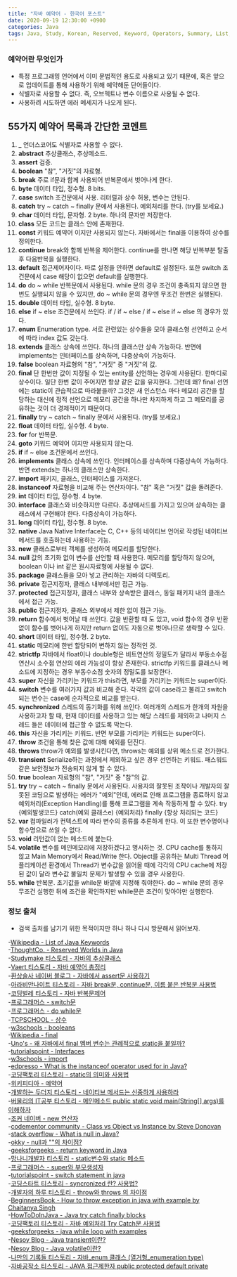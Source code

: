 ```yaml
---
title: "자바 예약어 - 한국어 포스트"
date: 2020-09-19 12:30:00 +0900
categories: Java
tags: Java, Study, Korean, Reserved, Keyword, Operators, Summary, List, 한국어
---
```


### 예약어란 무엇인가
* 특정 프로그래밍 언어에서 이미 문법적인 용도로 사용되고 있기 때문에, 혹은 앞으로 업데이트를 통해 사용하기 위해 예약해둔 단어들이다.
* 식별자로 사용할 수 없다. 즉, 오브젝트나 변수 이름으로 사용될 수 없다.
* 사용하려 시도하면 에러 메세지가 나오게 된다.

## 55가지 예약어 목록과 간단한 코멘트

1. **_** 언더스코어도 식별자로 사용할 수 없다.
2. **abstract** 추상클래스, 추상메소드.
3. **assert** 검증.
4. **boolean** "참", "거짓"의 자료형.
5. **break** 주로 if문과 함께 사용되어 반복문에서 벗어나게 한다.
6. **byte** 데이터 타입, 정수형. 8 bits.
7. **case** switch 조건문에서 사용. 리터럴과 상수 허용, 변수는 안된다.
8. **catch** try ~ catch ~ finally 문에서 사용된다. 예외처리를 한다. (try를 보세요.)
9. **char** 데이터 타입, 문자형. 2 byte. 하나의 문자만 저장한다.
10. **class** 모든 코드는 클래스 안에 존재한다.
11. **const**  키워드 예약어 이지만 사용되지 않는다. 자바에서는 final을 이용하여 상수를 정의한다.
12. **continue** break와 함께 반복을 제어한다. continue를 만나면 해당 반복부분 탈출 후 다음반복을 실행한다.
13. **default** 접근제어자이다. 따로 설정을 안하면 default로 설정된다. 또한 switch 조건문에서 case 해당이 없으면 default를 실행한다.
14. **do** do ~ while 반복문에서 사용된다. while 문의 경우 조건이 충족되지 않으면 한번도 실행되지 않을 수 있지만, do ~ while 문의 경우엔 무조건 한번은 실행된다.
15. **double** 데이터 타입, 실수형. 8 byte.
16. **else** if ~ else 조건문에서 쓰인다. if / if ~ else / if ~ else if ~ else 의 경우가 있다.
17. **enum** Enumeration type. 서로 관련있는 상수들을 모아 클래스형 선언하고 순서에 따라 index 값도 갖는다.
18. **extends** 클래스 상속에 쓰인다. 하나의 클래스만 상속 가능하다. 반면에 implements는 인터페이스를 상속하며, 다중상속이 가능하다.
19. **false** boolean 자료형의 "참", "거짓" 중 "거짓"의 값.
20. **final** 단 한번만 값이 지정될 수 있는 entity를 선언하는 경우에 사용된다. 한마디로 상수이다. 일단 한번 값이 주어지면 항상 같은 값을 유지한다. 그런데 왜? final 선언에는 static이 관습적으로 따라붙을까? 그것은 새 인스턴스 마다 메모리 공간을 할당하는 대신에 정적 선언으로 메모리 공간을 하나만 차지하게 하고 그 메모리를 공유하는 것이 더 경제적이기 때문이다.
21. **finally** try ~ catch ~ finally 문에서 사용된다. (try를 보세요.)
22. **float** 데이터 타입, 실수형. 4 byte.
23. **for** for 반복문.
24. **goto** 키워드 예약어 이지만 사용되지 않는다.
25. **if** if ~ else 조건문에서 쓰인다.
26. **implements** 클래스 상속에 쓰인다. 인터페이스를 상속하며 다중상속이 가능하다. 반면 extends는 하나의 클래스만 상속한다.
27. **import** 패키지, 클래스, 인터페이스를 가져온다.
28. **instanceof** 자료형을 비교해 주는 연산자이다. "참" 혹은 "거짓" 값을 돌려준다.
29. **int** 데이터 타입, 정수형. 4 byte.
30. **interface** 클래스와 비슷하지만 다르다. 추상메서드를 가지고 있으며 상속하는 클래스에서 구현해야 한다. 다중상속이 가능하다.
31. **long** 데이터 타입, 정수형. 8 byte.
32. **native** Java Native Interface는 C, C++ 등의 네이티브 언어로 작성된 네이티브 메서드를 호출하는데 사용하는 기능.
33. **new** 클래스로부터 객체를 생성하여 메모리를 할당한다.
34. **null** 값의 초기화 없이 변수를 선언할 때 사용한다. 메모리를 할당하지 않으며, boolean 이나 int 같은 원시자료형에 사용될 수 없다.
35. **package** 클래스들을 모아 넣고 관리하는 자바의 디렉토리.
36. **private** 접근지정자, 클래스 내부에서만 접근 가능.
37. **protected** 접근지정자, 클래스 내부와 상속받은 클래스, 동일 패키지 내의 클래스에서 접근 가능.
38. **public** 접근지정자, 클래스 외부에서 제한 없이 접근 가능.
39. **return** 함수에서 벗어날 때 쓰인다. 값을 반환할 때 도 있고, void 함수의 경우 반환 없이 함수를 벗어나게 하지만 return 없이도 자동으로 벗어나므로 생략할 수 있다.
40. **short** 데이터 타입, 정수형. 2 byte.
41. **static** 메모리에 한번 할당되어 변하지 않는 정적인 것.
42. **strictfp** 자바에서 float이나 double형은 비트연산의 정밀도가 달라서 부동소수점 연산시 소수점 연산의 에러 가능성이 항상 존재한다. strictfp 키워드를 클래스나 메소드에 지정하는 경우 부동수소점 숫자의 정밀도를 보장한다.
43. **super** 자신을 가리키는 키워드가 this라면, 부모를 가리키는 키워드는 super이다.
44. **switch** 변수를 여러가지 값과 비교해 준다. 각각의 값이 case라고 불리고 switch되는 변수는 case에 순차적으로 비교를 받는다.
45. **synchronized** 스레드의 동기화를 위해 쓰인다. 여러개의 스레드가 한개의 자원을 사용하고자 할 때, 현재 데이터를 사용하고 있는 해당 스레드를 제외하고 나머지 스레드 들은 데이터에 접근할 수 없도록 막는다.
46. **this** 자신을 가리키는 키워드. 반면 부모를 가리키는 키워드는 super이다.
47. **throw** 조건을 통해 찾은 값에 대해 예외를 던진다.
48. **throws** throw가 예외를 발생시킨다면, throws는 예외를 상위 메소드로 전가한다.
49. **transient** Serialize하는 과정에서 제외하고 싶은 경우 선언하는 키워드. 패스워드 같은 보안정보가 전송되지 않게 할 수 있다.
50. **true** boolean 자료형의 "참", "거짓" 중 "참"의 값.
51. **try** try ~ catch ~ finally 문에서 사용된다. 사용자의 잘못된 조작이나 개발자의 잘못된 코딩으로 발생하는 에러가 "예외"인데, 에러로 인해 프로그램을 종료하지 않고 예외처리(Exception Handling)를 통해 프로그램을 계속 작동하게 할 수 있다. try {예외발생코드} catch(예외 클래스e) {예외처리} finally {항상 처리되는 코드}
52. **var** 컴파일러가 컨텍스트에 따라 변수의 종류를 추론하게 한다. 이 또한 변수명이나 함수명으로 쓰일 수 없다.
53. **void** 리턴값이 없는 메소드에 붙는다.
54. **volatile** 변수를 메인메모리에 저장하겠다고 명시하는 것. CPU cache를 통하지 않고 Main Memory에서 Read/Write 한다. Object를 공유하는 Multi Thread 어플리케이션 환경에서 Thread가 변수값을 읽어올 때에 각각의 CPU cache에 저장된 값이 달라 변수값 불일치 문제가 발생할 수 있을 경우 사용한다.
55. **while** 반복문. 초기값을 while문 바깥에 지정해 줘야한다. do ~ while 문의 경우 무조건 실행한 뒤에 조건을 확인하지만 while문은 조건이 맞아야만 실행한다.

### 정보 출처
* 검색 출처를 남기기 위한 목적이지만 하나 하나 다시 방문해서 읽어보자.

-[Wikipedia - List of Java Keywords](https://en.wikipedia.org/wiki/List_of_Java_keywords)  
-[ThoughtCo. - Reserved Worlds in Java](https://www.thoughtco.com/reserved-words-in-java-2034200)  
-[Studymake 티스토리 - 자바의 추상클래스](https://studymake.tistory.com/423)  
-[Vaert 티스토리 - 자바 예약어 총정리](https://vaert.tistory.com/106)  
-[환상술사 네이버 블로그 - 자바에서 assert문 사용하기](https://blog.naver.com/fantaxis/120121450365)  
-[아라비안나이트 티스토리 - 자바 break문, continue문, 이름 붙은 반복문 사용법](https://arabiannight.tistory.com/entry/%EC%9E%90%EB%B0%94Java-break%EB%AC%B8-contunue%EB%AC%B8-%EC%9D%B4%EB%A6%84-%EB%B6%99%EC%9D%80-%EB%B0%98%EB%B3%B5%EB%AC%B8-%EC%82%AC%EC%9A%A9%EB%B2%95)  
-[코딩벌레 티스토리 - 자바 반복문제어](https://dpdpwl.tistory.com/95)  
-[프로그래머스 - switch문](https://programmers.co.kr/learn/courses/5/lessons/119)  
-[프로그래머스 - do while문](https://programmers.co.kr/learn/courses/5/lessons/121)  
-[TCPSCHOOL - 상수](http://tcpschool.com/java/java_datatype_constant)  
-[w3schools - booleans](https://www.w3schools.com/java/java_booleans.asp)  
-[Wikipedia - final](https://en.wikipedia.org/wiki/Final_(Java))  
-[Uno's - 왜 자바에서 final 멤버 변수는 관례적으로 static을 붙일까?](https://djkeh.github.io/articles/Why-should-final-member-variables-be-conventionally-static-in-Java-kor/)  
-[tutorialspoint - Interfaces](https://www.tutorialspoint.com/java/java_interfaces.htm)  
-[w3schools - import](https://www.w3schools.com/java/ref_keyword_import.asp)  
-[edpresso - What is the instanceof operator used for in Java?](https://www.educative.io/edpresso/what-is-the-instanceof-operator-used-for-in-java)  
-[코딩팩토리 티스토리 - static의 의미와 사용법](https://coding-factory.tistory.com/524)  
-[위키피디아 - 예약어](https://ko.wikipedia.org/wiki/%EC%98%88%EC%95%BD%EC%96%B4)  
-[개발하는 두더지 티스토리 - 네이티브 메서드는 신중하게 사용하라](https://duzi077.tistory.com/252)  
-[버물리의 IT공부 티스토리 - 메인메소드 public static void main(String[] args)를 이해하자](https://javacpro.tistory.com/11)  
-[조커 네이버 - new 연산자](https://blog.naver.com/heartflow89/220955262405)  
-[codementor community - Class vs Object vs Instance by Steve Donovan](https://www.codementor.io/@stevedonovan/class-vs-object-vs-instance-14i2s2lu6r#comments-14i2s2lu6r)  
-[stack overflow - What is null in Java?](https://stackoverflow.com/questions/2707322/what-is-null-in-java/)  
-[okky - null과 \"\"의 차이점?](https://okky.kr/article/39792)  
-[geeksforgeeks - return keyword in Java](https://www.geeksforgeeks.org/return-keyword-java/)  
-[망나니개발자 티스토리 - static변수와 static 메소드](https://mangkyu.tistory.com/47)  
-[프로그래머스 - super와 부모생성자](https://programmers.co.kr/learn/courses/5/lessons/192)  
-[tutorialspoint - switch statement in java](https://www.tutorialspoint.com/java/switch_statement_in_java.htm)  
-[코딩스타트 티스토리 - syncronized 란? 사용법?](https://coding-start.tistory.com/68)  
-[개발자의 하루 티스토리 - throw와 throws 의 차이점](https://vitalholic.tistory.com/246)  
-[BeginnersBook - How to throw exception in java with example by Chaitanya Singh](https://beginnersbook.com/2013/04/throw-in-java/)  
-[HowToDoInJava - Java try catch finally blocks](https://howtodoinjava.com/java/exception-handling/try-catch-finally)  
-[코딩팩토리 티스토리 - 자바 예외처리 Try Catch문 사용법](https://coding-factory.tistory.com/280)  
-[geeksforgeeks - java while loop with examples](https://www.geeksforgeeks.org/java-while-loop-with-examples/)  
-[Nesoy Blog - Java transient이란?](https://nesoy.github.io/articles/2018-06/Java-transient)  
-[Nesoy Blog - Java volatile이란?](https://nesoy.github.io/articles/2018-06/Java-volatile)  
-[나만의 기록들 티스토리 - 자바_enum 클래스 (열거형_enumeration type)](https://mine-it-record.tistory.com/204)  
-[자바공작소 티스토리 - JAVA 접근제한자 public protected default private](https://javaplant.tistory.com/20)  